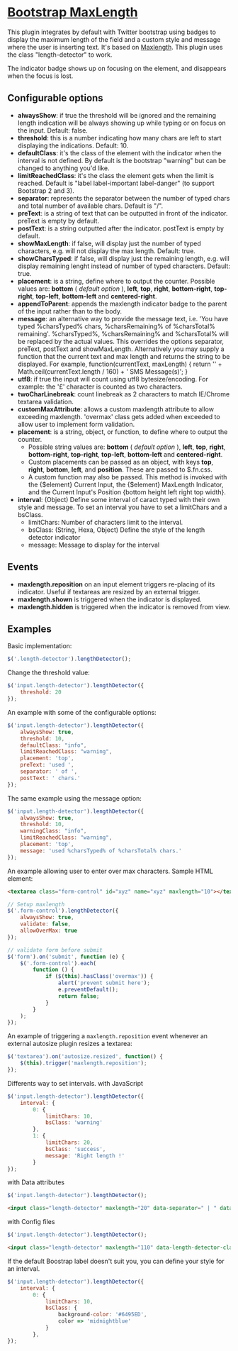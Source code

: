 # [Bootstrap MaxLength](http://github.com/clementGoachet/bootstrap-length-detector/)


This plugin integrates by default with Twitter bootstrap using badges to display the maximum length of the field and a custom style and message where the user is inserting text. It's based on [Maxlength](https://github.com/mimo84/bootstrap-maxlength/).
This plugin uses the class "length-detector" to work.

The indicator badge shows up on focusing on the element, and disappears when the focus is lost.

## Configurable options

 * **alwaysShow**: if true the threshold will be ignored and the remaining length indication will be always showing up while typing or on focus on the input. Default: false.
 * **threshold**: this is a number indicating how many chars are left to start displaying the indications. Default: 10.
 * **defaultClass**: it's the class of the element with the indicator when the interval is not defined. By default is the bootstrap "warning" but can be changed to anything you'd like.
 * **limitReachedClass**: it's the class the element gets when the limit is reached. Default is "label label-important label-danger" (to support Bootstrap 2 and 3).
 * **separator**: represents the separator between the number of typed chars and total number of available chars. Default is "/".
 * **preText**: is a string of text that can be outputted in front of the indicator. preText is empty by default.
 * **postText**: is a string outputted after the indicator. postText is empty by default.
 * **showMaxLength**: if false, will display just the number of typed characters, e.g. will not display the max length. Default: true.
 * **showCharsTyped**: if false, will display just the remaining length, e.g. will display remaining lenght instead of number of typed characters. Default: true.
 * **placement**: is a string, define where to output the counter. Possible values are: **bottom** ( *default option* ), **left**, **top**, **right**, **bottom-right**, **top-right**, **top-left**, **bottom-left** and **centered-right**.
 *  **appendToParent**: appends the maxlength indicator badge to the parent of the input rather than to the body.
 * **message**: an alternative way to provide the message text, i.e. 'You have typed %charsTyped% chars, %charsRemaining% of %charsTotal% remaining'. %charsTyped%, %charsRemaining% and %charsTotal% will be replaced by the actual values. This overrides the options separator, preText, postText and showMaxLength. Alternatively you may supply a function that the current text and max length and returns the string to be displayed. For example, function(currentText, maxLength) { return '' + Math.ceil(currentText.length / 160) + ' SMS Message(s)'; }
 * **utf8**: if true the input will count using utf8 bytesize/encoding.  For example: the '£' character is counted as two characters.
 * **twoCharLinebreak**: count linebreak as 2 characters to match IE/Chrome textarea validation.
 * **customMaxAttribute**: allows a custom maxlength attribute to allow exceeding maxlength.  'overmax' class gets added when exceeded to allow user to implement form validation.
 * **placement**: is a string, object, or function, to define where to output the counter.
   * Possible string values are: **bottom** ( *default option* ), **left**, **top**, **right**, **bottom-right**, **top-right**, **top-left**, **bottom-left** and **centered-right**.
   * Custom placements can be passed as an object, with keys **top**, **right**, **bottom**, **left**, and **position**. These are passed to $.fn.css.
   * A custom function may also be passed. This method is invoked with the {$element} Current Input, the {$element} MaxLength Indicator, and the Current Input's Position {bottom height left right top width}.
 * **interval**: (Object) Define some interval of caract typed with their own style and message. To set an interval you have to set a limitChars and a bsClass.
 	* limitChars: Number of characters limit to the interval.
 	* bsClass: (String, Hexa, Object) Define the style of the length detector indicator
 	* message: Message to display for the interval

## Events

* **maxlength.reposition** on an input element triggers re-placing of its indicator. Useful if textareas are resized by an external trigger.
* **maxlength.shown** is triggered when the indicator is displayed.
* **maxlength.hidden** is triggered when the indicator is removed from view.

## Examples

Basic implementation:
```javascript
$('.length-detector').lengthDetector();
```

Change the threshold value:
```javascript
$('input.length-detector').lengthDetector({
    threshold: 20
});
```

An example with some of the configurable options:
```javascript
$('input.length-detector').lengthDetector({
    alwaysShow: true,
    threshold: 10,
    defaultClass: "info",
    limitReachedClass: "warning",
    placement: 'top',
    preText: 'used ',
    separator: ' of ',
    postText: ' chars.'
});
```

The same example using the message option:

```javascript
$('input.length-detector').lengthDetector({
    alwaysShow: true,
    threshold: 10,
    warningClass: "info",
    limitReachedClass: "warning",
    placement: 'top',
    message: 'used %charsTyped% of %charsTotal% chars.'
});
```

An example allowing user to enter over max characters. Sample HTML element:
```html
<textarea class="form-control" id="xyz" name="xyz" maxlength="10"></textarea>
```

```javascript
// Setup maxlength
$('.form-control').lengthDetector({
	alwaysShow: true,
	validate: false,
	allowOverMax: true
});

// validate form before submit
$('form').on('submit', function (e) {
	$('.form-control').each(
		function () {
			if ($(this).hasClass('overmax')) {
				alert('prevent submit here');
				e.preventDefault();
				return false;
			}
		}
	);
});
```

An example of triggering a `maxlength.reposition` event whenever an external autosize plugin resizes a textarea:
```javascript
$('textarea').on('autosize.resized', function() {
    $(this).trigger('maxlength.reposition');
});
```

Differents way to set intervals.
with JavaScript
```javascript
$('input.length-detector').lengthDetector({
	interval: {
		0: {
			limitChars: 10,
			bsClass: 'warning'
		},
		1: {
			limitChars: 20,
			bsClass: 'success',
			message: 'Right length !'
		}
});
```

with Data attributes
```javascript
$('input.length-detector').lengthDetector();
```
```html
<input class="length-detector" maxlength="20" data-separator=" | " data-placement="bottom-right-inside"/>
```

with Config files
```javascript
$('input.length-detector').lengthDetector();
```
```html
<input class="length-detector" maxlength="110" data-length-detector-class="title"/>
```

If the default Boostrap label doesn't suit you, you can define your style for an interval.
```javascript
$('input.length-detector').lengthDetector({
	interval: {
		0: {
			limitChars: 10,
			bsClass: {
				background-color: '#6495ED',
				color => 'midnightblue'
			}
		},
});
```

